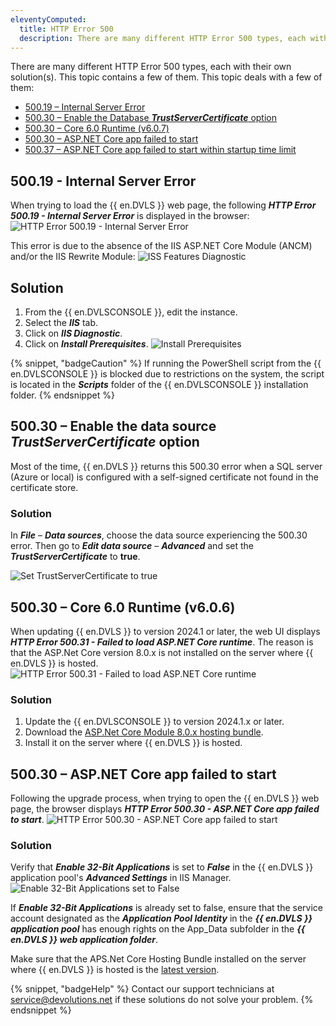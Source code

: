 ```yaml
---
eleventyComputed:
  title: HTTP Error 500
  description: There are many different HTTP Error 500 types, each with their own solution(s). This topic deals with a few of them.
---
```


There are many different HTTP Error 500 types, each with their own solution(s). This topic contains a few of them. This topic deals with a few of them:

- [500.19 – Internal Server Error](500.19---internal-server-error)
- [500.30 – Enable the Database ***TrustServerCertificate*** option](500.30---enable-the-data-source-trustservercertificate-option)
- [500.30 – Core 6.0 Runtime (v6.0.7)](500.30---core-6.0-runtime-6.0.7)
- [500.30 – ASP.NET Core app failed to start](500.30---asp.net-core-app-failed-to-start)
- [500.37 – ASP.NET Core app failed to start within startup time limit](500.37---asp.net-core-app-failed-to-start-within-startup-time-limit)

## 500.19 - Internal Server Error

When trying to load the {{ en.DVLS }} web page, the following ***HTTP Error 500.19 - Internal Server Error*** is displayed in the browser:
![HTTP Error 500.19 - Internal Server Error](https://cdnweb.devolutions.net/docs/docs_en_kb_KB8102.png)

This error is due to the absence of the IIS ASP.NET Core Module (ANCM) and/or the IIS Rewrite Module:
![ISS Features Diagnostic](https://cdnweb.devolutions.net/docs/docs_en_kb_KB8103.png)

## Solution

1. From the {{ en.DVLSCONSOLE }}, edit the instance.
1. Select the ***IIS*** tab.
1. Click on ***IIS Diagnostic***.
1. Click on ***Install Prerequisites***.
![Install Prerequisites](https://cdnweb.devolutions.net/docs/docs_en_kb_KB8104.png)

{% snippet, "badgeCaution" %}
If running the PowerShell script from the {{ en.DVLSCONSOLE }} is blocked due to restrictions on the system, the script is located in the ***Scripts*** folder of the {{ en.DVLSCONSOLE }} installation folder.
{% endsnippet %}

## 500.30 – Enable the data source ***TrustServerCertificate*** option

Most of the time, {{ en.DVLS }} returns this 500.30 error when a SQL server (Azure or local) is configured with a self-signed certificate not found in the certificate store.

### Solution

In ***File*** – ***Data sources***, choose the data source experiencing the 500.30 error. Then go to ***Edit data source*** – ***Advanced*** and set the ***TrustServerCertificate*** to **true**.

![Set TrustServerCertificate to true](https://cdnweb.devolutions.net/docs/RDMW4080_2024_2.png)

## 500.30 – Core 6.0 Runtime (v6.0.6)

When updating {{ en.DVLS }} to version 2024.1 or later, the web UI displays ***HTTP Error 500.31 - Failed to load ASP.NET Core runtime***. The reason is that the ASP.Net Core version 8.0.x is not installed on the server where {{ en.DVLS }} is hosted.
![HTTP Error 500.31 - Failed to load ASP.NET Core runtime](https://cdnweb.devolutions.net/docs/INTERFACE2026.png)

### Solution

1. Update the {{ en.DVLSCONSOLE }} to version 2024.1.x or later.
1. Download the [ASP.Net Core Module 8.0.x hosting bundle](https://dotnet.microsoft.com/en-us/download/dotnet/8.0).
1. Install it on the server where {{ en.DVLS }} is hosted.

## 500.30 – ASP.NET Core app failed to start

Following the upgrade process, when trying to open the {{ en.DVLS }} web page, the browser displays ***HTTP Error 500.30 - ASP.NET Core app failed to start***.
![HTTP Error 500.30 - ASP.NET Core app failed to start](https://cdnweb.devolutions.net/docs/docs_en_kb_KB8109.png)

### Solution

Verify that ***Enable 32-Bit Applications*** is set to ***False*** in the {{ en.DVLS }} application pool's ***Advanced Settings*** in IIS Manager.
![Enable 32-Bit Applications set to False](https://cdnweb.devolutions.net/docs/docs_en_kb_KB6161.png)

If ***Enable 32-Bit Applications*** is already set to false, ensure that the service account designated as the ***Application Pool Identity*** in the ***{{ en.DVLS }} application pool*** has enough rights on the App_Data subfolder in the ***{{ en.DVLS }} web application folder***.

Make sure that the APS.Net Core Hosting Bundle installed on the server where {{ en.DVLS }} is hosted is the [latest version](https://dotnet.microsoft.com/en-us/download/dotnet/thank-you/runtime-aspnetcore-6.0.25-windows-hosting-bundle-installer).

{% snippet, "badgeHelp" %}
Contact our support technicians at [service@devolutions.net](mailto:service@devolutions.net) if these solutions do not solve your problem.
{% endsnippet %}